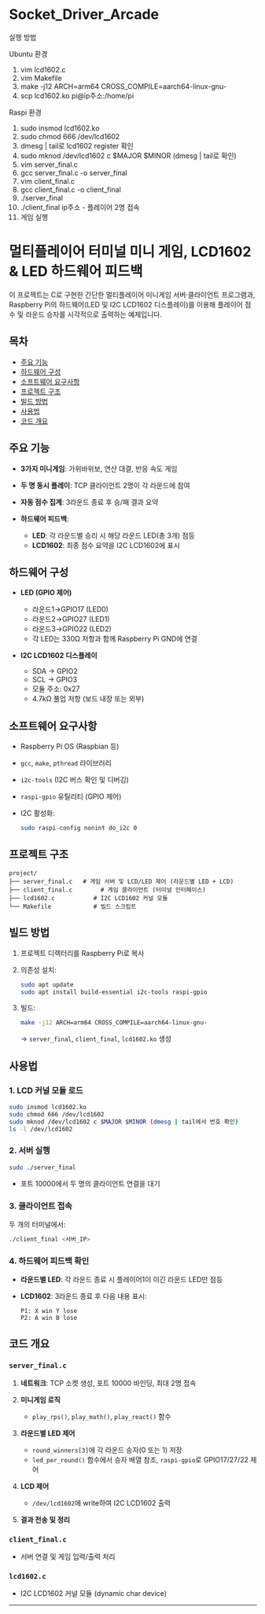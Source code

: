# Socket_Driver_Arcade

실행 방법

Ubuntu 환경
1. vim lcd1602.c
2. vim Makefile
3. make -j12 ARCH=arm64 CROSS_COMPILE=aarch64-linux-gnu-
4. scp lcd1602.ko pi@ip주소:/home/pi

Raspi 환경
1. sudo insmod lcd1602.ko
2. sudo chmod 666 /dev/lcd1602
3. dmesg | tail로 lcd1602 register 확인
4. sudo mknod /dev/lcd1602 c $MAJOR $MINOR (dmesg | tail로 확인)
5. vim server_final.c
6. gcc server_final.c -o server_final
7. vim client_final.c
8. gcc client_final.c -o client_final
9. ./server_final
10. ./client_final ip주소 - 플레이어 2명 접속
11. 게임 실행

# 멀티플레이어 터미널 미니 게임, LCD1602 & LED 하드웨어 피드백

이 프로젝트는 C로 구현한 간단한 멀티플레이어 미니게임 서버·클라이언트 프로그램과, Raspberry Pi의 하드웨어(LED 및 I2C LCD1602 디스플레이)를 이용해 플레이어 점수 및 라운드 승자를 시각적으로 출력하는 예제입니다.

## 목차

* [주요 기능](#주요-기능)
* [하드웨어 구성](#하드웨어-구성)
* [소프트웨어 요구사항](#소프트웨어-요구사항)
* [프로젝트 구조](#프로젝트-구조)
* [빌드 방법](#빌드-방법)
* [사용법](#사용법)
* [코드 개요](#코드-개요)

## 주요 기능

* **3가지 미니게임**: 가위바위보, 연산 대결, 반응 속도 게임
* **두 명 동시 플레이**: TCP 클라이언트 2명이 각 라운드에 참여
* **자동 점수 집계**: 3라운드 종료 후 승/패 결과 요약
* **하드웨어 피드백**:

  * **LED**: 각 라운드별 승리 시 해당 라운드 LED(총 3개) 점등
  * **LCD1602**: 최종 점수 요약을 I2C LCD1602에 표시

## 하드웨어 구성

* **LED (GPIO 제어)**

  * 라운드1→GPIO17 (LED0)
  * 라운드2→GPIO27 (LED1)
  * 라운드3→GPIO22 (LED2)
  * 각 LED는 330Ω 저항과 함께 Raspberry Pi GND에 연결
* **I2C LCD1602 디스플레이**

  * SDA → GPIO2
  * SCL → GPIO3
  * 모듈 주소: 0x27
  * 4.7kΩ 풀업 저항 (보드 내장 또는 외부)

## 소프트웨어 요구사항

* Raspberry Pi OS (Raspbian 등)
* `gcc`, `make`, `pthread` 라이브러리
* `i2c-tools` (I2C 버스 확인 및 디버깅)
* `raspi-gpio` 유틸리티 (GPIO 제어)
* I2C 활성화:

  ```bash
  sudo raspi-config nonint do_i2c 0
  ```

## 프로젝트 구조

```
project/
├── server_final.c   # 게임 서버 및 LCD/LED 제어 (라운드별 LED + LCD)
├── client_final.c        # 게임 클라이언트 (터미널 인터페이스)
├── lcd1602.c           # I2C LCD1602 커널 모듈
└── Makefile            # 빌드 스크립트
```

## 빌드 방법

1. 프로젝트 디렉터리를 Raspberry Pi로 복사
2. 의존성 설치:

   ```bash
   sudo apt update
   sudo apt install build-essential i2c-tools raspi-gpio
   ```
3. 빌드:

   ```bash
   make -j12 ARCH=arm64 CROSS_COMPILE=aarch64-linux-gnu-
   ```

   → `server_final`, `client_final`, `lcd1602.ko` 생성

## 사용법

### 1. LCD 커널 모듈 로드

```bash
sudo insmod lcd1602.ko
sudo chmod 666 /dev/lcd1602
sudo mknod /dev/lcd1602 c $MAJOR $MINOR (dmesg | tail에서 번호 확인)
ls -l /dev/lcd1602
```

### 2. 서버 실행

```bash
sudo ./server_final
```

* 포트 10000에서 두 명의 클라이언트 연결을 대기

### 3. 클라이언트 접속

두 개의 터미널에서:

```bash
./client_final <서버_IP>
```

### 4. 하드웨어 피드백 확인

* **라운드별 LED**: 각 라운드 종료 시 플레이어1이 이긴 라운드 LED만 점등
* **LCD1602**: 3라운드 종료 후 다음 내용 표시:

  ```
  P1: X win Y lose
  P2: A win B lose
  ```

## 코드 개요

### `server_final.c`

1. **네트워크**: TCP 소켓 생성, 포트 10000 바인딩, 최대 2명 접속
2. **미니게임 로직**

   * `play_rps()`, `play_math()`, `play_react()` 함수
3. **라운드별 LED 제어**

   * `round_winners[3]`에 각 라운드 승자(0 또는 1) 저장
   * `led_per_round()` 함수에서 승자 배열 참조, `raspi-gpio`로 GPIO17/27/22 제어
4. **LCD 제어**

   * `/dev/lcd1602`에 write하여 I2C LCD1602 출력
5. **결과 전송 및 정리**

### `client_final.c`

* 서버 연결 및 게임 입력/출력 처리

### `lcd1602.c`

* I2C LCD1602 커널 모듈 (dynamic char device)

---


